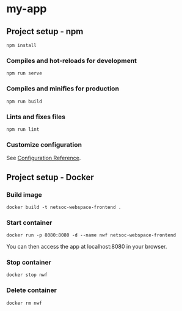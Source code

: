 # my-app

## Project setup - npm
```
npm install
```

### Compiles and hot-reloads for development
```
npm run serve
```

### Compiles and minifies for production
```
npm run build
```

### Lints and fixes files
```
npm run lint
```

### Customize configuration
See [Configuration Reference](https://cli.vuejs.org/config/).

## Project setup - Docker

### Build image
```
docker build -t netsoc-webspace-frontend .
```

### Start container
```
docker run -p 8080:8080 -d --name nwf netsoc-webspace-frontend
```
You can then access the app at localhost:8080 in your browser.

### Stop container
```
docker stop nwf
```

### Delete container
```
docker rm nwf
